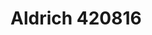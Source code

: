 <a name="material" />

# Aldrich 420816
<script type="application/ld+json">
  {
    "@context": "https://schema.org/",
    "@type": "ChemicalSubstance",
    "http://purl.org/dc/terms/conformsTo":
      {
        "@type": "CreativeWork",
        "@id": "https://bioschemas.org/profiles/ChemicalSubstance/0.4-RELEASE/"
      },
    "@id": "https://egonw.github.io/nanowiki/nanowiki363.html#material",
    "name": "Aldrich 420816",
    "sameAs: "http://127.0.0.1/mediawiki/index.php/Special:URIResolver/Aldrich_420816"
  }
</script>

